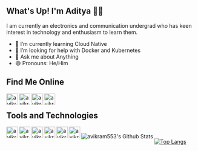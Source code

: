 ## What's Up! I'm Aditya 👨‍💻
I am currently an electronics and communication undergrad who has keen interest in technology and enthusiasm to learn them.
- 🌱 I’m currently learning Cloud Native
- 🤔 I’m looking for help with Docker and Kubernetes
- 💬 Ask me about Anything
- 😄 Pronouns: He/Him

## Find Me  Online

[<img align="left" alt="avikram553 | Gmail" width="30px" src="https://cdn.jsdelivr.net/npm/simple-icons@v3/icons/gmail.svg" />][gmail]
[<img align="left" alt="avikram553 | LinkedIn" width="30px" src="https://cdn.jsdelivr.net/npm/simple-icons@v3/icons/linkedin.svg" />][linkedin]
[<img align="left" alt="avikram553 | Instagram" width="30px" src="https://cdn.jsdelivr.net/npm/simple-icons@v3/icons/instagram.svg" />][instagram]
[<img align="left" alt="avikram553 | Codechef" width="30px" src="https://cdn.jsdelivr.net/npm/simple-icons@v3/icons/codechef.svg" />][Codechef]

[instagram]: https://instagram.com/avikram553
[linkedin]: https://www.linkedin.com/in/avikram553
[Codechef]: https://www.codechef.com/users/avikram553
[gmail]: https://mail.google.com/mail/u/0/?fs=1&tf=cm&source=mailto&to=avikram553@gmail.com
[github]: https://www.github.com/avikram553
<br>

## Tools and Technologies
[<img align="left" alt="avikram553 | Python" width="30px" src="https://cdn.jsdelivr.net/npm/simple-icons@v3/icons/python.svg" />][github]
[<img align="left" alt="avikram553 | Azure" width="30px" src="https://cdn.jsdelivr.net/npm/simple-icons@v3/icons/microsoftazure.svg" />][github]
[<img align="left" alt="avikram553 | Flask" width="30px" src="https://cdn.jsdelivr.net/npm/simple-icons@v3/icons/flask.svg" />][github]
[<img align="left" alt="avikram553 | MySql" width="30px" src="https://cdn.jsdelivr.net/npm/simple-icons@v3/icons/mysql.svg" />][github]
[<img align="left" alt="avikram553 | Numpy" width="30px" src="https://cdn.jsdelivr.net/npm/simple-icons@v3/icons/numpy.svg" />][github]
[<img align="left" alt="avikram553 | Pandas" width="30px" src="https://cdn.jsdelivr.net/npm/simple-icons@v3/icons/pandas.svg" />][github]

<br>





<img align="left" alt="avikram553's Github Stats" src="https://github-readme-stats.vercel.app/api?username=avikram553&show_icons=true&hide_border=true" />

[![Top Langs](https://github-readme-stats.vercel.app/api/top-langs/?username=avikram553&show_icons=true&hide_border=true)](https://github.com/avikram553)

<!--
**avikram553/avikram553** is a ✨ _special_ ✨ repository because its `README.md` (this file) appears on your GitHub profile.

Here are some ideas to get you started:



-->
